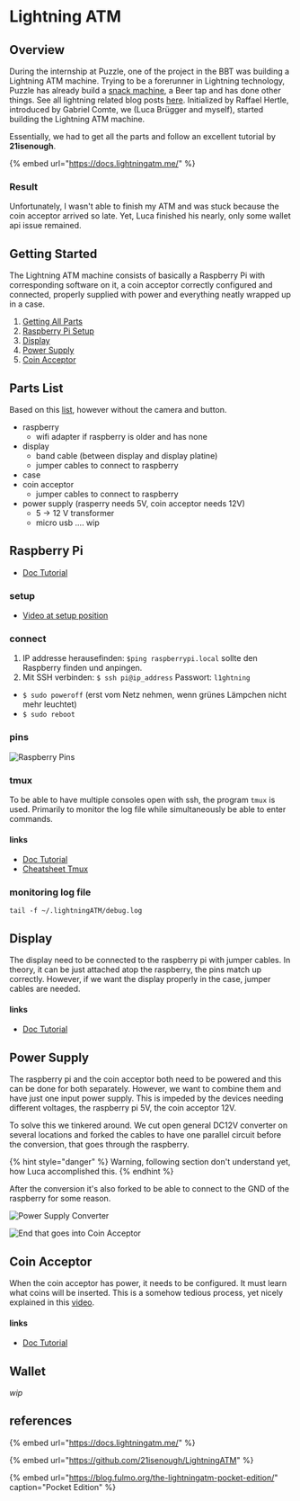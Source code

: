 # Lightning ATM

## Overview

During the internship at Puzzle, one of the project in the BBT was building a Lightning ATM machine. Trying to be a forerunner in Lightning technology, Puzzle has already build a [snack machine](https://www.puzzle.ch/de/blog/articles/2018/09/18/puzzle-itc-und-energy-kitchen-machen-es-moeglich-schnelle-bezahlung-mit-bitcoin-purer-genuss-ist-garantiert), a Beer tap and has done other things. See all lightning related blog posts [here](https://www.puzzle.ch/de/blog/categories/strategische-themen/lightning). Initialized by Raffael Hertle, introduced by Gabriel Comte, we \(Luca Brügger and myself\), started building the Lightning ATM machine.

Essentially, we had to get all the parts and follow an excellent tutorial by **21isenough**.

{% embed url="https://docs.lightningatm.me/" %}

### Result

Unfortunately, I wasn't able to finish my ATM and was stuck because the coin acceptor arrived so late. Yet, Luca finished his nearly, only some wallet api issue remained.

## Getting Started

The Lightning ATM machine consists of basically a Raspberry Pi with corresponding software on it, a coin acceptor correctly configured and connected, properly supplied with power  and everything neatly wrapped up in a case.

1. [Getting All Parts](lightning-atm.md#parts-list)
2. [Raspberry Pi Setup](lightning-atm.md#raspberry-pi)
3. [Display](lightning-atm.md#display)
4. [Power Supply](lightning-atm.md#power-supply)
5. [Coin Acceptor](lightning-atm.md#coin-acceptor)

## Parts List

Based on this [list](https://docs.lightningatm.me/requirements/hardware-requirements), however without the camera and button.

* raspberry
  * wifi adapter if raspberry is older and has none
* display
  * band cable \(between display and display platine\)
  * jumper cables to connect to raspberry
* case
* coin acceptor
  * jumper cables to connect to raspberry
* power supply \(rasperry needs 5V, coin acceptor needs 12V\)
  * 5 -&gt; 12 V transformer
  * micro usb .... wip

## Raspberry Pi

* [Doc Tutorial](https://docs.lightningatm.me/lightningatm-setup/hardware-setup/assembly-and-software)

### setup

* [Video at setup position ](https://youtu.be/A9JKUQvvmYM?t=557)

### **connect**

1. IP addresse herausefinden: `$ping raspberrypi.local` sollte den Raspberry finden und anpingen.
2. Mit SSH verbinden: `$ ssh pi@ip_address`  Passwort: `l1ghtning`

* `$ sudo poweroff` \(erst vom Netz nehmen, wenn grünes Lämpchen nicht mehr leuchtet\)
* `$ sudo reboot`

### pins

![Raspberry Pins](https://www.elektronik-kompendium.de/sites/raspberry-pi/fotos/raspberry-pi-15b.jpg)

### tmux

To be able to have multiple consoles open with ssh, the program `tmux` is used. Primarily to monitor the log file while simultaneously be able to enter commands.

#### links

* [Doc Tutorial](https://docs.lightningatm.me/lightningatm-setup/software-setup/monitoring_log_file)
* [Cheatsheet Tmux](https://tmuxcheatsheet.com/)

### monitoring log file

```text
tail -f ~/.lightningATM/debug.log
```

## Display

The display need to be connected to the raspberry pi with jumper cables. In theory, it can be just attached atop the raspberry, the pins match up correctly. However, if we want the display properly in the case, jumper cables are needed.

#### links

* [Doc Tutorial](https://docs.lightningatm.me/lightningatm-setup/hardware-setup/raspberry-pi-and-display)

## Power Supply

The raspberry pi and the coin acceptor both need to be powered and this can be done for both separately. However, we want to combine them and have just one input power supply. This is impeded by the devices needing different voltages, the raspberry pi 5V, the coin acceptor 12V.

To solve this we tinkered around. We cut open general DC12V converter on several locations and forked the cables to have one parallel circuit before the conversion, that goes through the raspberry. 

{% hint style="danger" %}
Warning, following section don't understand yet, how Luca accomplished this.
{% endhint %}

After the conversion it's also forked to be able to connect to the GND of the raspberry for some reason.

![Power Supply Converter](../../../.gitbook/assets/coin1.jpeg)

![End that goes into Coin Acceptor](../../../.gitbook/assets/coin2.jpeg)

## Coin Acceptor

When the coin acceptor has power, it needs to be configured. It must learn what coins will be inserted. This is a somehow tedious process, yet nicely explained in this [video](https://youtu.be/14JfEhNSdZE?t=1405).

#### links

* [ Doc Tutorial](https://www.youtube.com/watch?v=14JfEhNSdZE&feature=youtu.be)

## Wallet

_wip_

## references

{% embed url="https://docs.lightningatm.me/" %}

{% embed url="https://github.com/21isenough/LightningATM" %}

{% embed url="https://blog.fulmo.org/the-lightningatm-pocket-edition/" caption="Pocket Edition" %}



